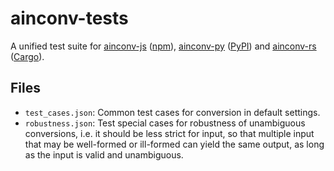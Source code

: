 # ainconv-tests
A unified test suite for [ainconv-js](https://github.com/mkpoli/ainconv) ([npm](https://www.npmjs.com/package/ainconv)), [ainconv-py](https://github.com/mkpoli/ainconv-py) ([PyPI](https://pypi.org/project/ainconv/)) and [ainconv-rs](https://github.com/mkpoli/ainconv-rs) ([Cargo](https://crates.io/crates/ainconv)).

## Files

- `test_cases.json`: Common test cases for conversion in default settings.
- `robustness.json`: Test special cases for robustness of unambiguous conversions, i.e. it should be less strict for input, so that multiple input that may be well-formed or ill-formed can yield the same output, as long as the input is valid and unambiguous.
